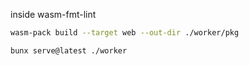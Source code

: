 inside wasm-fmt-lint

```sh
wasm-pack build --target web --out-dir ./worker/pkg
```

```sh
bunx serve@latest ./worker
```
